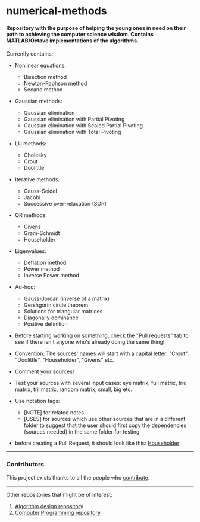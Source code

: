 # numerical-methods

#### Repository with the purpose of helping the young ones in need on their path to achieving the computer science wisdom. Contains MATLAB/Octave implementations of the algorithms.

Currently contains:
- Nonlinear equations:
	- Bisection method
	- Newton-Raphson method
	- Secand method
- Gaussian methods:
	- Gaussian elimination
	- Gaussian elimination with Partial Pivoting
	- Gaussian elimination with Scaled Partial Pivoting
	- Gaussian elimination with Total Pivoting
- LU methods:
	- Cholesky
	- Crout
	- Doolittle
- Iterative methods:
	- Gauss-Seidel
	- Jacobi
	- Successive over-relaxation (SOR)
- QR methods:
	- Givens
	- Gram-Schmidt
	- Householder
- Eigenvalues:
	- Deflation method
	- Power method
	- Inverse Power method
- Ad-hoc:
	- Gauss-Jordan (inverse of a matrix)
	- Gershgorin circle theorem
	- Solutions for triangular matrices
	- Diagonally dominance
	- Positive definition

- Before starting working on something, check the "Pull requests" tab to see if there isn't anyone who's already doing the same thing!
- Convention: The sources' names will start with a capital letter: "Crout", "Doolittle", "Householder", "Givens" etc.
- Comment your sources!
- Test your sources with several input cases: eye matrix, full matrix, triu matrix, tril matric, random matrix, small, big etc.
- Use notation tags:
	- [NOTE] for related notes
	- [USES] for sources which use other sources that are in a different folder to suggest that the user should first copy the dependencies (sources needed) in the same folder for testing 
- before creating a Pull Request, it should look like this: [Householder](https://github.com/radusqrt/help-the-kids/blob/master/MN/Algoritmi/QR/Householder/Householder.m)

-------------------------------------------------------------------------------------------------

### Contributors

This project exists thanks to all the people who <a href="https://github.com/radusqrt/numerical-methods/graphs/contributors">contribute</a>.

-------------------------------------------------------------------------------------------------

Other repositories that might be of interest:
1. [Algorithm design repository](https://github.com/radusqrt/algorithm-design)
2. [Computer Programming repository](https://github.com/radusqrt/computer-programming)
